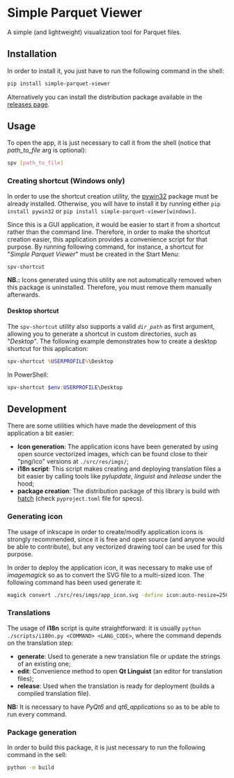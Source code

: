 # Simple Parquet Viewer

A simple (and lightweight) visualization tool for Parquet files.

## Installation

In order to install it, you just have to run the following command in the shell:

```sh
pip install simple-parquet-viewer
```

Alternatively you can install the distribution package available in the [releases page](https://github.com/mauromascarenhas/simple-parquet-viewer/releases).

## Usage

To open the app, it is just necessary to call it from the shell (notice that *path_to_file* arg is optional):

```sh
spv [path_to_file]
```

### Creating shortcut (Windows only)

In order to use the shortcut creation utility, the [pywin32](https://pypi.org/project/pywin32/) package must be already installed. Otherwise, you will have to install it by running either `pip install pywin32` or `pip install simple-parquet-viewer[windows]`.

Since this is a GUI application, it would be easier to start it from a shortcut rather than the command line. Therefore, in order to make the shortcut creation easier, this application provides a convenience script for that purpose. By running following command, for instance, a shortcut for "*Simple Parquet Viewer*" must be created in the Start Menu:

```cmd
spv-shortcut
```

**NB.:** Icons generated using this utility are not automatically removed when this package is uninstalled. Therefore, you must remove them manually afterwards.

#### Desktop shortcut

The `spv-shortcut` utility also supports a valid *`dir_path`* as first argument, allowing you to generate a shortcut in custom directories, such as "*Desktop*". The following example demonstrates how to create a desktop shortcut for this application:

```cmd
spv-shortcut %USERPROFILE%\Desktop
```

In PowerShell:

```powershell
spv-shortcut $env:USERPROFILE\Desktop
```

## Development

There are some utilities which have made the development of this application a bit easier:

- **Icon generation**: The application icons have been generated by using open source vectorized images, which can be found close to their "png/ico" versions at `./src/res/imgs/`;
- **i18n script**: This script makes creating and deploying translation files a bit easier by calling tools like *pylupdate*, *linguist* and *lrelease* under the hood;
- **package creation**: The distribution package of this library is build with [hatch](https://hatch.pypa.io/latest/) (check `pyproject.toml` file for specs).

### Generating icon

The usage of inkscape in order to create/modify application icons is strongly recommended, since it is free and open source (and anyone would be able to contribute), but any vectorized drawing tool can be used for this purpose.

In order to deploy the application icon, it was necessary to make use of *imagemagick* so as to convert the SVG file to a multi-sized icon. The following command has been used generate it:

```sh
magick convert ./src/res/imgs/app_icon.svg -define icon:auto-resize=256,128,48,32,16 -background none -fuzz 10% -transparent white  ./src/res/imgs/app_icon.ico
```

### Translations

The usage of **i18n** script is quite straightforward: it is usually `python ./scripts/i180n.py <COMMAND> <LANG_CODE>`, where the command depends on the translation step:

- **generate**: Used to generate a new translation file or update the strings of an existing one;
- **edit**: Convenience method to open **Qt Linguist** (an editor for translation files);
- **release**: Used when the translation is ready for deployment (builds a compiled translation file).

**NB:** It is necessary to have *PyQt6* and *qt6_applications* so as to be able to run every command.

### Package generation

In order to build this package, it is just necessary to run the following command in the sell:

```sh
python -m build
```